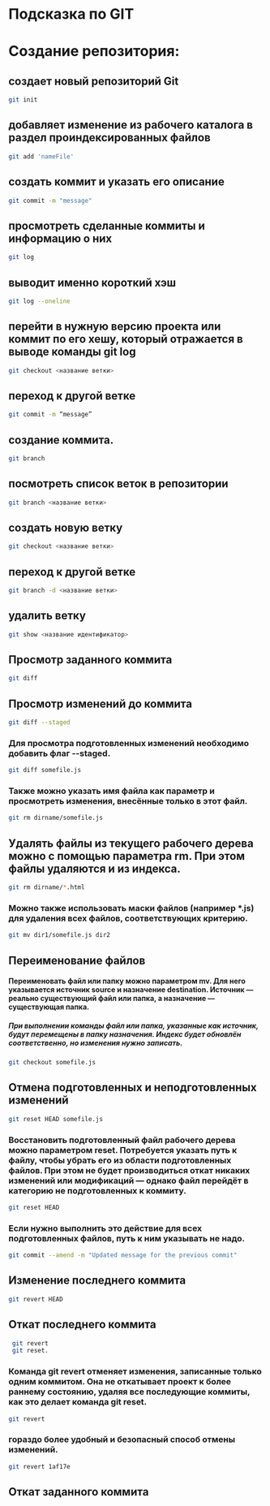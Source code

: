 # Подсказка по GIT


# Создание репозитория:
## создает новый репозиторий Git
```sh
git init
```
## добавляет изменение из рабочего каталога в раздел проиндексированных файлов
```sh
git add 'nameFile'
```
## создать коммит и указать его описание
```sh
git commit -m "message"
```
## просмотреть сделанные коммиты и информацию о них
```sh
git log
```
## выводит именно короткий хэш
```sh
git log --oneline
```
## перейти в нужную версию проекта или коммит по его хешу, который отражается в выводе команды git log
```sh
git checkout <название ветки>
```
## переход к другой ветке

```sh
git commit -m “message”
```
## создание коммита.
```sh
git branch
````
## посмотреть список веток в репозитории
```sh
git branch <название ветки> 
```
## создать новую ветку
```sh
git checkout <название ветки> 
```
## переход к другой ветке
```sh
git branch -d <название ветки>
```
## удалить ветку

```sh
git show <название идентификатор>
```
## Просмотр заданного коммита

```sh
git diff
```
## Просмотр изменений до коммита

```sh
git diff --staged
```
### Для просмотра подготовленных изменений необходимо добавить флаг --staged.

```sh
git diff somefile.js
```
### Также можно указать имя файла как параметр и просмотреть изменения, внесённые только в этот файл.

```sh
git rm dirname/somefile.js
```
## Удалять файлы из текущего рабочего дерева можно с помощью параметра rm. При этом файлы удаляются и из индекса.

```sh
git rm dirname/*.html
```
### Можно также использовать маски файлов (например *.js) для удаления всех файлов, соответствующих критерию.

```sh
git mv dir1/somefile.js dir2
```
## Переименование файлов
#### Переименовать файл или папку можно параметром mv. Для него указывается источник source и назначение destination. Источник — реально существующий файл или папка, а назначение — существующая папка.
##### При выполнении команды файл или папка, указанные как источник, будут перемещены в папку назначения. Индекс будет обновлён соответственно, но изменения нужно записать.

```sh
git checkout somefile.js
```
## Отмена подготовленных и неподготовленных изменений
```sh
git reset HEAD somefile.js
```
### Восстановить подготовленный файл рабочего дерева можно параметром reset. Потребуется указать путь к файлу, чтобы убрать его из области подготовленных файлов. При этом не будет производиться откат никаких изменений или модификаций — однако файл перейдёт в категорию не подготовленных к коммиту.
```sh
git reset HEAD
```
### Если нужно выполнить это действие для всех подготовленных файлов, путь к ним указывать не надо.
```sh
git commit --amend -m "Updated message for the previous commit"
```
 ## Изменение последнего коммита

 ```sh
 git revert HEAD
 ```
 ## Откат последнего коммита
```sh 
 git revert 
 git reset.
 ```
 ### Команда git revert отменяет изменения, записанные только одним коммитом. Она не откатывает проект к более раннему состоянию, удаляя все последующие коммиты, как это делает команда git reset.

 ```sh 
 git revert
 ```
 ### гораздо более удобный и безопасный способ отмены изменений.

 ```sh 
 git revert 1af17e
 ```
 ## Откат заданного коммита

 
